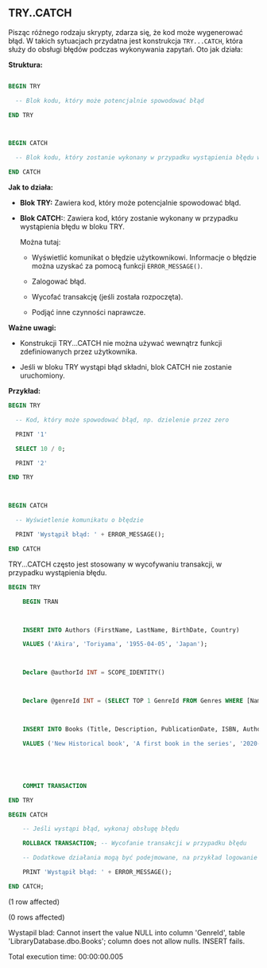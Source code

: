 ## TRY..CATCH

Pisząc róźnego rodzaju skrypty, zdarza się, że kod może wygenerować błąd. W takich sytuacjach przydatna jest konstrukcja `TRY...CATCH`, która służy do obsługi błędów podczas wykonywania zapytań. Oto jak działa:

**Struktura:**

```sql
BEGIN TRY
  -- Blok kodu, który może potencjalnie spowodować błąd
END TRY

BEGIN CATCH
  -- Blok kodu, który zostanie wykonany w przypadku wystąpienia błędu w bloku TRY
END CATCH
```

**Jak to działa:**

* **Blok TRY:** Zawiera kod, który może potencjalnie spowodować błąd.


* **Blok CATCH:**: Zawiera kod, który zostanie wykonany w przypadku wystąpienia błędu w bloku TRY.
    
    Można tutaj:
    - Wyświetlić komunikat o błędzie użytkownikowi. Informacje o błędzie można uzyskać za pomocą funkcji `ERROR_MESSAGE()`.
    - Zalogować błąd.
    - Wycofać transakcję (jeśli została rozpoczęta).
    - Podjąć inne czynności naprawcze.

**Ważne uwagi:**


* Konstrukcji TRY...CATCH nie można używać wewnątrz funkcji zdefiniowanych przez użytkownika.
* Jeśli w bloku TRY wystąpi błąd składni, blok CATCH nie zostanie uruchomiony.

**Przykład:**



```sql
BEGIN TRY
  -- Kod, który może spowodować błąd, np. dzielenie przez zero
  PRINT '1'
  SELECT 10 / 0;
  PRINT '2'
END TRY

BEGIN CATCH
  -- Wyświetlenie komunikatu o błędzie
  PRINT 'Wystąpił błąd: ' + ERROR_MESSAGE();
END CATCH

```

TRY...CATCH często jest stosowany w wycofywaniu transakcji, w przypadku wystąpienia błędu. 



```sql
BEGIN TRY
    BEGIN TRAN

    INSERT INTO Authors (FirstName, LastName, BirthDate, Country)
    VALUES ('Akira', 'Toriyama', '1955-04-05', 'Japan');

    Declare @authorId INT = SCOPE_IDENTITY()

    Declare @genreId INT = (SELECT TOP 1 GenreId FROM Genres WHERE [Name] = 'Historical') -- NULL

    INSERT INTO Books (Title, Description, PublicationDate, ISBN, AuthorId, GenreId)
    VALUES ('New Historical book', 'A first book in the series', '2020-03-03', '95532123423', @authorId, @genreId) -- Dla @genreId NULL wystąpi błąd


    COMMIT TRANSACTION
END TRY
BEGIN CATCH
    -- Jeśli wystąpi błąd, wykonaj obsługę błędu
    ROLLBACK TRANSACTION; -- Wycofanie transakcji w przypadku błędu
    -- Dodatkowe działania mogą być podejmowane, na przykład logowanie błędu
    PRINT 'Wystąpił błąd: ' + ERROR_MESSAGE();
END CATCH;
```


(1 row affected)



(0 rows affected)



Wystapil blad: Cannot insert the value NULL into column 'GenreId', table 'LibraryDatabase.dbo.Books'; column does not allow nulls. INSERT fails.



Total execution time: 00:00:00.005

